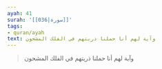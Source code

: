 ```yaml
---
ayah: 41
surah: '[[036|سورة]]'
tags:
- quran/ayah
text: وآية لهم أنا حملنا ذريتهم في الفلك المشحون
---
```

> وآية لهم أنا حملنا ذريتهم في الفلك المشحون
